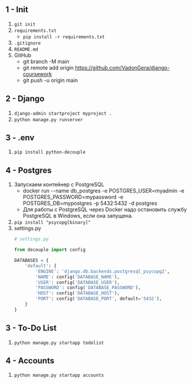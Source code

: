 ## 1 - Init
1. `git init`
2. `requirements.txt`
   + `pip install -r requirements.txt`
3. `.gitignore`
4. `README.md`
5. GitHub
   + git branch -M main
   + git remote add origin https://github.com/VadonGera/django-coursework
   + git push -u origin main

## 2 - Django

1. `django-admin startproject myproject .`
2. `python manage.py runserver`

## 3 - .env

1. `pip install python-decouple`

## 4 - Postgres

1. Запускаем контейнер с PostgreSQL
   + docker run --name db_postgres -e POSTGRES_USER=myadmin -e POSTGRES_PASSWORD=mypassword -e POSTGRES_DB=mypostgres -p 5432:5432 -d postgres
   + Для работы с PostgreSQL через Docker надо остановить службу PostgreSQL в Windows, если она запущена.
2. `pip install "psycopg[binary]"`
3. settings.py
   ```python
   # settings.py
   
   from decouple import config
   
   DATABASES = {
       'default': {
           'ENGINE': 'django.db.backends.postgresql_psycopg2',
           'NAME': config('DATABASE_NAME'),
           'USER': config('DATABASE_USER'),
           'PASSWORD': config('DATABASE_PASSWORD'),
           'HOST': config('DATABASE_HOST'),
           'PORT': config('DATABASE_PORT', default='5432'),
       }
   }
   ```


## 3 - To-Do List

1. `python manage.py startapp todolist`

## 4 - Accounts

1. `python manage.py startapp accounts`
